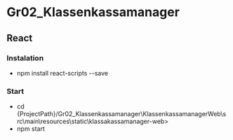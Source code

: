 # Gr02_Klassenkassamanager

## React

### Instalation
* npm install react-scripts --save 

### Start
* cd {ProjectPath}/Gr02_Klassenkassamanager\KlassenkassamanagerWeb\src\main\resources\static\klassakassamanager-web> 
* npm start


